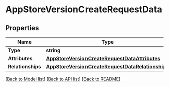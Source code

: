 # AppStoreVersionCreateRequestData

## Properties

Name | Type | Description | Notes
------------ | ------------- | ------------- | -------------
**Type** | **string** |  | 
**Attributes** | [**AppStoreVersionCreateRequestDataAttributes**](AppStoreVersionCreateRequest_data_attributes.md) |  | 
**Relationships** | [**AppStoreVersionCreateRequestDataRelationships**](AppStoreVersionCreateRequest_data_relationships.md) |  | 

[[Back to Model list]](../README.md#documentation-for-models) [[Back to API list]](../README.md#documentation-for-api-endpoints) [[Back to README]](../README.md)


